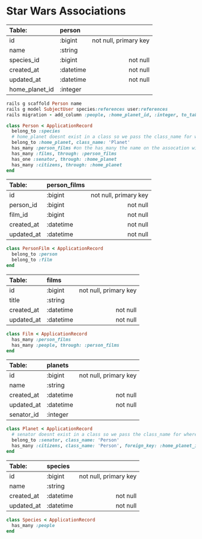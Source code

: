 # Star Wars Associations


| Table: | person |  |
|:-----|:--------|------:|
| id             | :bigint      | not null, primary key |
| name           | :string      | |
| species_id     | :bigint      | not null |
| created_at     | :datetime    | not null |
| updated_at     | :datetime    | not null |
| home_planet_id | :integer     | |

```ruby
rails g scaffold Person name
rails g model SubjectUser species:references user:references
rails migration - add_column :people, :home_planet_id, :integer, to_table: { foreign_key: :planets }
```
```ruby
class Person < ApplicationRecord
  belong_to :species
  # home_planet doesnt exist in a class so we pass the class_name for where home_planet is in
  belong_to :home_planet, class_name: 'Planet'
  has_many :person_films #on the has_many the name on the assocation will be plural
  has_many :films, through: :person_films
  has_one :senator, through: :home_planet
  has_many :citizens, through: :home_planet
end
```

| Table: | person_films |  |
|:-----|:--------|------:|
| id             | :bigint        | not null, primary key |
| person_id      | :bigint        | not null
| film_id        | :bigint        | not null
| created_at     | :datetime      | not null
| updated_at     | :datetime      | not null

```ruby
class PersonFilm < ApplicationRecord
  belong_to :person
  belong_to :film
end
```

| Table: | films |  |
|:-----|:--------|------:|
| id             | :bigint        | not null, primary key |
| title          | :string        | |
| created_at     | :datetime      | not null
| updated_at     | :datetime      | not null

```ruby
class Film < ApplicationRecord
  has_many :person_films
  has_many :people, through: :person_films
end
```

| Table: | planets |  |
|:-----|:--------|------:|
| id             | :bigint        | not null, primary key |
| name           | :string        |
| created_at     | :datetime      | not null
| updated_at     | :datetime      | not null
| senator_id     | :integer       |

```ruby
class Planet < ApplicationRecord
  # senator doesnt exist in a class so we pass the class_name for where senator is in
  belong_to :senator, class_name: 'Person'
  has_many :citizens, class_name: 'Person', foreign_key: :home_planet_id
end
```

| Table: | species |  |
|:-----|:--------|------:|
| id             | :bigint        | not null, primary key |
| name           | :string        |
| created_at     | :datetime      | not null
| updated_at     | :datetime      | not null

```ruby
class Species < ApplicationRecord
  has_many :people
end
```
